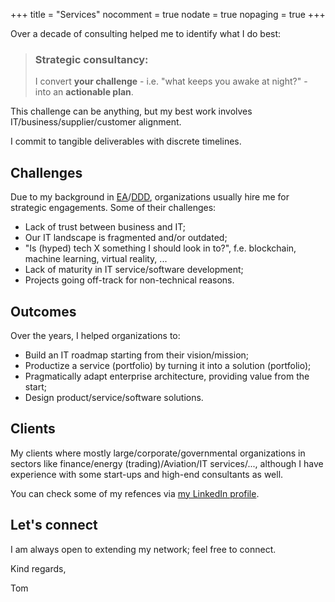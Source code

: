 +++
title = "Services"
nocomment = true
nodate = true
nopaging = true
+++

Over a decade of consulting helped me to identify what I do best: 

<blockquote>
 <h3>Strategic consultancy:</h3>
 I convert <b>your challenge</b> - i.e. "what keeps you awake at night?" - into an <b>actionable plan</b>.
 </blockquote>

This challenge can be anything, but my best work involves IT/business/supplier/customer alignment.

I commit to tangible deliverables with discrete timelines. 

## Challenges

Due to my background in [EA](https://en.wikipedia.org/wiki/Enterprise_architecture)/[DDD](https://en.wikipedia.org/wiki/Domain-driven_design), organizations usually hire me for strategic engagements. Some of their challenges:
 
 - Lack of trust between business and IT;
 - Our IT landscape is fragmented and/or outdated;
 - "Is (hyped) tech X something I should look in to?", f.e. blockchain, machine learning, virtual reality, ...
 - Lack of maturity in IT service/software development;
 - Projects going off-track for non-technical reasons.

## Outcomes

Over the years, I helped organizations to:
 
 - Build an IT roadmap starting from their vision/mission;
 - Productize a service (portfolio) by turning it into a solution (portfolio);
 - Pragmatically adapt enterprise architecture, providing value from the start;
 - Design product/service/software solutions.

## Clients

My clients where mostly large/corporate/governmental organizations in sectors like finance/energy (trading)/Aviation/IT services/..., although I have experience with some start-ups and high-end consultants as well.

You can check some of my refences via [my LinkedIn profile](https://www.linkedin.com/in/tomjanssens/).

## Let's connect

I am always open to extending my network; feel free to connect.

Kind regards,

Tom




